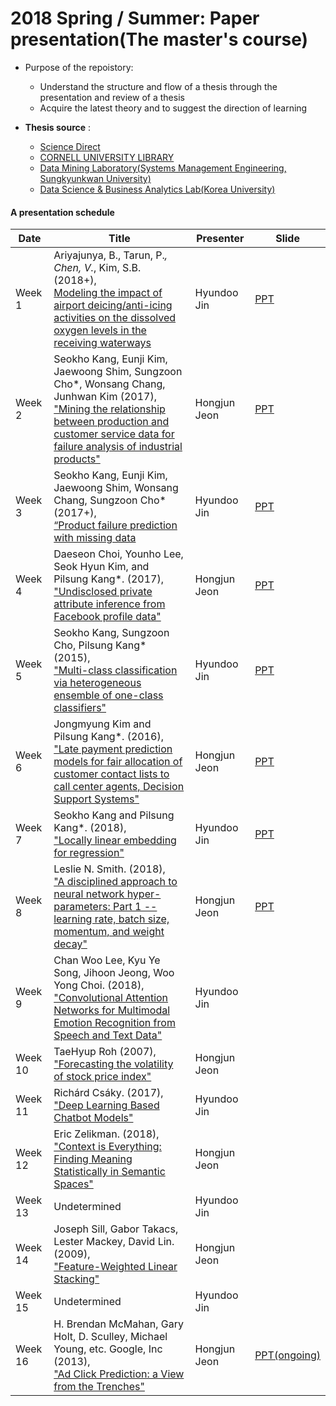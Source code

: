 #  2018 Spring / Summer: Paper presentation(The master's course)
- Purpose of the repoistory:
    - Understand the structure and flow of a thesis through the presentation and review of a thesis
    - Acquire the latest theory and to suggest the direction of learning

 - **Thesis source** :
    - [Science Direct](https://www.sciencedirect.com/)
    - [CORNELL UNIVERSITY LIBRARY](https://www.library.cornell.edu/)
    - [Data Mining Laboratory(Systems Management Engineering, Sungkyunkwan University)](https://sites.google.com/view/skkudm/home/)
    - [Data Science & Business Analytics Lab(Korea University)](http://dsba.korea.ac.kr/wp/?page_id=40)
####  A presentation schedule
 | Date | Title | Presenter | Slide |
 | ---- | --- | --- | --- |
 | Week 1 | Ariyajunya, B., Tarun, P.*, Chen, V.*, Kim, S.B.  (2018+), <br> [Modeling the impact of airport deicing/anti-icing activities on the dissolved oxygen levels in the receiving waterways](http://dmqa.korea.ac.kr/board/list.asp?b_code=B_JP&tid=102&sid=102)| Hyundoo Jin |[PPT](https://1drv.ms/p/s!AkhuwIEQ62qbkxXe2SF2Y8L6V7eq) |
 | Week 2 | Seokho Kang, Eunji Kim, Jaewoong Shim, Sungzoon Cho*, Wonsang Chang, Junhwan Kim (2017), <br>["Mining the relationship between production and customer service data for failure analysis of industrial products"](https://www.sciencedirect.com/science/article/pii/S0360835217300451?via%3Dihub) | Hongjun Jeon |[PPT](https://1drv.ms/p/s!Ajzh_kS0v4hAamjaCXqIkOB6q_o)|
 | Week 3 | Seokho Kang, Eunji Kim, Jaewoong Shim, Wonsang Chang, Sungzoon Cho* (2017+),<br> [“Product failure prediction with missing data](https://www.tandfonline.com/doi/full/10.1080/00207543.2017.1407883) | Hyundoo Jin |[PPT](https://docs.google.com/presentation/d/1WtJonLl7bM3_Dyrt1uz0E0Wi3G5YYqkTTlowZTK5Xx4/edit#slide=id.p3)|
 | Week 4 | Daeseon Choi, Younho Lee, Seok Hyun Kim, and Pilsung Kang*. (2017), <br> ["Undisclosed private attribute inference from Facebook profile data"](https://www.emeraldinsight.com/doi/abs/10.1108/IMDS-07-2016-0276?journalCode=imds) | Hongjun Jeon |[PPT](https://1drv.ms/p/s!Ajzh_kS0v4hAbscnNRPf9CWHL3o)|
 | Week 5 | Seokho Kang, Sungzoon Cho, Pilsung Kang* (2015),<br> ["Multi-class classification via heterogeneous ensemble of one-class classifiers"](https://www.sciencedirect.com/science/article/pii/S0952197615000846?via%3Dihub) | Hyundoo Jin | [PPT](https://1drv.ms/p/s!Ajzh_kS0v4hAdXhq7ciUNxkjVT4)|
 | Week 6 | Jongmyung Kim and Pilsung Kang*. (2016),<br> ["Late payment prediction models for fair allocation of customer contact lists to call center agents, Decision Support Systems"](https://www.sciencedirect.com/science/article/pii/S0167923616300264) | Hongjun Jeon | [PPT](https://1drv.ms/p/s!Ajzh_kS0v4hAcB6tKQS6igxgldQ) |
 | Week 7 | Seokho Kang and Pilsung Kang*. (2018), <br>["Locally linear embedding for regression"](https://www.sciencedirect.com/science/article/pii/S0020025517303420) | Hyundoo Jin |[PPT](https://1drv.ms/p/s!Ajzh_kS0v4hAdXhq7ciUNxkjVT4)|
 | Week 8 | Leslie N. Smith. (2018),<br> ["A disciplined approach to neural network hyper-parameters: Part 1 -- learning rate, batch size, momentum, and weight decay"](https://arxiv.org/abs/1803.09820) | Hongjun Jeon |[PPT](https://1drv.ms/p/s!Ajzh_kS0v4hAc7R8G6mLxGP_V30)|
 | Week 9 | Chan Woo Lee, Kyu Ye Song, Jihoon Jeong, Woo Yong Choi. (2018), <br>["Convolutional Attention Networks for Multimodal Emotion Recognition from Speech and Text Data"](https://arxiv.org/abs/1805.06606) | Hyundoo Jin |
 | Week 10 | TaeHyup Roh (2007),<br> ["Forecasting the volatility of stock price index"](https://www.sciencedirect.com/science/article/pii/S0957417406002223) | Hongjun Jeon |
 | Week 11 | Richárd Csáky. (2017),<br> ["Deep Learning Based Chatbot Models"](https://www.researchgate.net/publication/323587007_Deep_Learning_Based_Chatbot_Models) | Hyundoo Jin |
 | Week 12 | Eric Zelikman. (2018), <br>["Context is Everything: Finding Meaning Statistically in Semantic Spaces"](https://arxiv.org/abs/1803.08493) | Hongjun Jeon |
 | Week 13 | Undetermined | Hyundoo Jin |
 | Week 14 | Joseph Sill, Gabor Takacs, Lester Mackey, David Lin. (2009), <br>["Feature-Weighted Linear Stacking"](https://arxiv.org/pdf/0911.0460.pdf) | Hongjun Jeon |
 | Week 15 | Undetermined | Hyundoo Jin |
 | Week 16 | H. Brendan McMahan, Gary Holt, D. Sculley, Michael Young, etc. Google, Inc (2013), <br>["Ad Click Prediction: a View from the Trenches"](https://static.googleusercontent.com/media/research.google.com/en//pubs/archive/41159.pdf) | Hongjun Jeon | [PPT(ongoing)](https://1drv.ms/p/s!Ajzh_kS0v4hAd8DSHOYjzZpsN9A)
